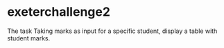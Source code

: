 # exeterchallenge2
The task
Taking marks as input for a specific student, display a table with student marks.
